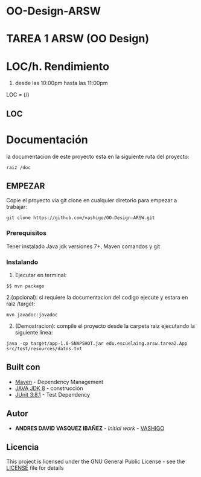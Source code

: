 
# OO-Design-ARSW

# TAREA 1 ARSW (OO Design)



# LOC/h. Rendimiento

1. desde las 10:00pm hasta las 11:00pm

LOC = (/)

##  LOC


# Documentación

la documentacion de este proyecto esta en la siguiente ruta del proyecto:
```
raiz /doc
```


## EMPEZAR

Copie el proyecto via git clone en cualquier diretorio para empezar a trabajar:
```
git clone https://github.com/vashigo/OO-Design-ARSW.git
```

### Prerequisitos

Tener instalado Java jdk versiones 7+, Maven comandos y git

### Instalando

1. Ejecutar en terminal:

```
$$ mvn package
```
2.(opcional):
si requiere la documentacion del codigo ejecute y estara en raiz /target:

```
mvn javadoc:javadoc
```

2. (Demostracion):
  compile el proyecto desde la carpeta raiz ejecutando la siguiente linea:
  
```
java -cp target/app-1.0-SNAPSHOT.jar edu.escuelaing.arsw.tarea2.App src/test/resources/datos.txt
```

  

## Built con

* [Maven](https://maven.apache.org/) - Dependency Management
* [JAVA JDK 8](http://www.oracle.com/technetwork/java/javase/overview/index.html) - construcción
* [JUnit 3.8.1](https://mvnrepository.com/artifact/junit/junit/3.8.1) - Test Dependency


## Autor

* **ANDRES DAVID VASQUEZ IBAÑEZ** - *Initial work* - [VASHIGO](https://github.com/vashigo)


## Licencia

This project is licensed under the GNU General Public License - see the [LICENSE](LICENSE) file for details
